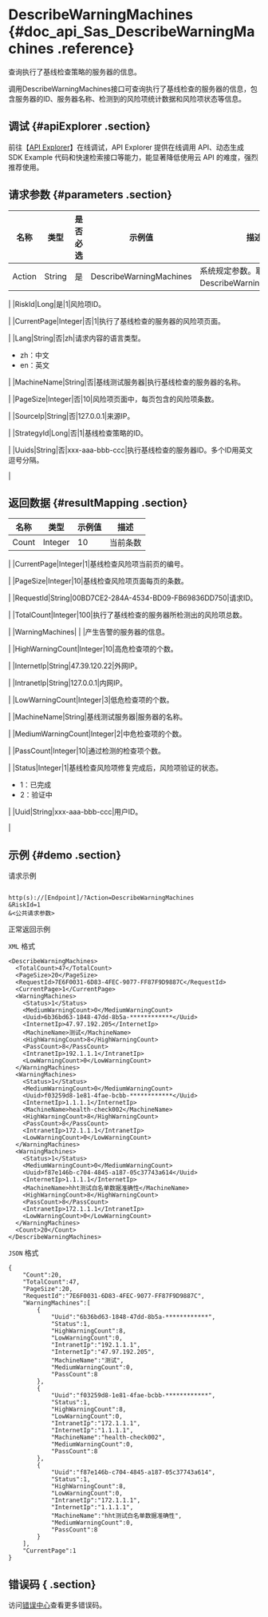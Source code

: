 # DescribeWarningMachines {#doc_api_Sas_DescribeWarningMachines .reference}

查询执行了基线检查策略的服务器的信息。

调用DescribeWarningMachines接口可查询执行了基线检查的服务器的信息，包含服务器的ID、服务器名称、检测到的风险项统计数据和风险项状态等信息。

## 调试 {#apiExplorer .section}

前往【[API Explorer](https://api.aliyun.com/#product=Sas&api=DescribeWarningMachines)】在线调试，API Explorer 提供在线调用 API、动态生成 SDK Example 代码和快速检索接口等能力，能显著降低使用云 API 的难度，强烈推荐使用。

## 请求参数 {#parameters .section}

|名称|类型|是否必选|示例值|描述|
|--|--|----|---|--|
|Action|String|是|DescribeWarningMachines|系统规定参数。取值：DescribeWarningMachines。

 |
|RiskId|Long|是|1|风险项ID。

 |
|CurrentPage|Integer|否|1|执行了基线检查的服务器的风险项页面。

 |
|Lang|String|否|zh|请求内容的语言类型。

 -   zh：中文
-   en：英文

 |
|MachineName|String|否|基线测试服务器|执行基线检查的服务器的名称。

 |
|PageSize|Integer|否|10|风险项页面中，每页包含的风险项条数。

 |
|SourceIp|String|否|127.0.0.1|来源IP。

 |
|StrategyId|Long|否|1|基线检查策略的ID。

 |
|Uuids|String|否|xxx-aaa-bbb-ccc|执行基线检查的服务器ID。多个ID用英文逗号分隔。

 |

## 返回数据 {#resultMapping .section}

|名称|类型|示例值|描述|
|--|--|---|--|
|Count|Integer|10|当前条数

 |
|CurrentPage|Integer|1|基线检查风险项当前页的编号。

 |
|PageSize|Integer|10|基线检查风险项页面每页的条数。

 |
|RequestId|String|00BD7CE2-284A-4534-BD09-FB69836DD750|请求ID。

 |
|TotalCount|Integer|100|执行了基线检查的服务器所检测出的风险项总数。

 |
|WarningMachines| | |产生告警的服务器的信息。

 |
|HighWarningCount|Integer|10|高危检查项的个数。

 |
|InternetIp|String|47.39.120.22|外网IP。

 |
|IntranetIp|String|127.0.0.1|内网IP。

 |
|LowWarningCount|Integer|3|低危检查项的个数。

 |
|MachineName|String|基线测试服务器|服务器的名称。

 |
|MediumWarningCount|Integer|2|中危检查项的个数。

 |
|PassCount|Integer|10|通过检测的检查项个数。

 |
|Status|Integer|1|基线检查风险项修复完成后，风险项验证的状态。

 -   1：已完成
-   2：验证中

 |
|Uuid|String|xxx-aaa-bbb-ccc|用户ID。

 |

## 示例 {#demo .section}

请求示例

``` {#request_demo}

http(s)://[Endpoint]/?Action=DescribeWarningMachines
&RiskId=1
&<公共请求参数>

```

正常返回示例

`XML` 格式

``` {#xml_return_success_demo}
<DescribeWarningMachines>
  <TotalCount>47</TotalCount>
  <PageSize>20</PageSize>
  <RequestId>7E6F0031-6D83-4FEC-9077-FF87F9D9887C</RequestId>
  <CurrentPage>1</CurrentPage>
  <WarningMachines>
    <Status>1</Status>
    <MediumWarningCount>0</MediumWarningCount>
    <Uuid>6b36bd63-1848-47dd-8b5a-************</Uuid>
    <InternetIp>47.97.192.205</InternetIp>
    <MachineName>测试</MachineName>
    <HighWarningCount>8</HighWarningCount>
    <PassCount>8</PassCount>
    <IntranetIp>192.1.1.1</IntranetIp>
    <LowWarningCount>0</LowWarningCount>
  </WarningMachines>
  <WarningMachines>
    <Status>1</Status>
    <MediumWarningCount>0</MediumWarningCount>
    <Uuid>f03259d8-1e81-4fae-bcbb-************</Uuid>
    <InternetIp>1.1.1.1</InternetIp>
    <MachineName>health-check002</MachineName>
    <HighWarningCount>8</HighWarningCount>
    <PassCount>8</PassCount>
    <IntranetIp>172.1.1.1</IntranetIp>
    <LowWarningCount>0</LowWarningCount>
  </WarningMachines>
  <WarningMachines>
    <Status>1</Status>
    <MediumWarningCount>0</MediumWarningCount>
    <Uuid>f87e146b-c704-4845-a187-05c37743a614</Uuid>
    <InternetIp>1.1.1.1</InternetIp>
    <MachineName>hht测试白名单数据准确性</MachineName>
    <HighWarningCount>8</HighWarningCount>
    <PassCount>8</PassCount>
    <IntranetIp>172.1.1.1</IntranetIp>
    <LowWarningCount>0</LowWarningCount>
  </WarningMachines>
  <Count>20</Count>
</DescribeWarningMachines>

```

`JSON` 格式

``` {#json_return_success_demo}
{
	"Count":20,
	"TotalCount":47,
	"PageSize":20,
	"RequestId":"7E6F0031-6D83-4FEC-9077-FF87F9D9887C",
	"WarningMachines":[
		{
			"Uuid":"6b36bd63-1848-47dd-8b5a-************",
			"Status":1,
			"HighWarningCount":8,
			"LowWarningCount":0,
			"IntranetIp":"192.1.1.1",
			"InternetIp":"47.97.192.205",
			"MachineName":"测试",
			"MediumWarningCount":0,
			"PassCount":8
		},
		{
			"Uuid":"f03259d8-1e81-4fae-bcbb-************",
			"Status":1,
			"HighWarningCount":8,
			"LowWarningCount":0,
			"IntranetIp":"172.1.1.1",
			"InternetIp":"1.1.1.1",
			"MachineName":"health-check002",
			"MediumWarningCount":0,
			"PassCount":8
		},
		{
			"Uuid":"f87e146b-c704-4845-a187-05c37743a614",
			"Status":1,
			"HighWarningCount":8,
			"LowWarningCount":0,
			"IntranetIp":"172.1.1.1",
			"InternetIp":"1.1.1.1",
			"MachineName":"hht测试白名单数据准确性",
			"MediumWarningCount":0,
			"PassCount":8
		}
	],
	"CurrentPage":1
}
```

## 错误码 { .section}

访问[错误中心](https://error-center.alibabacloud.com/status/product/Sas)查看更多错误码。

